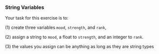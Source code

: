 ### String Variables
Your task for this exercise is to:

(1) create three variables ```mood```, ```strength```, and ```rank```,

(2) assign a string to ```mood```, a float to ```strength```, and an integer to ```rank```.

(3) the values you assign can be anything as long as they are string types